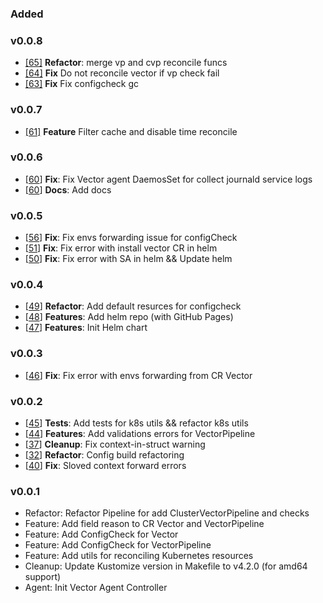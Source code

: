 ### Added

### v0.0.8
- [[65]](https://github.com/kaasops/vector-operator/pull/65) **Refactor**: merge vp and cvp reconcile funcs
- [[64]](https://github.com/kaasops/vector-operator/pull/64) **Fix** Do not reconсile vector if vp check fail
- [[63]](https://github.com/kaasops/vector-operator/pull/63) **Fix** Fix configcheck gc

### v0.0.7
- [[61]](https://github.com/kaasops/vector-operator/pull/61) **Feature** Filter cache and disable time reconcile

### v0.0.6
- [[60](https://github.com/kaasops/vector-operator/pull/60)] **Fix**: Fix Vector agent DaemosSet for collect journald service logs
- [[60](https://github.com/kaasops/vector-operator/pull/60)] **Docs**: Add docs

### v0.0.5
- [[56](https://github.com/kaasops/vector-operator/pull/56)] **Fix**: Fix envs forwarding issue for configCheck 
- [[51](https://github.com/kaasops/vector-operator/pull/51)] **Fix**: Fix error with install vector CR in helm
- [[50](https://github.com/kaasops/vector-operator/pull/50)] **Fix**: Fix error with SA in helm && Update helm

### v0.0.4
- [[49](https://github.com/kaasops/vector-operator/pull/49)] **Refactor**: Add default resurces for configcheck
- [[48](https://github.com/kaasops/vector-operator/pull/48)] **Features**: Add helm repo (with GitHub Pages)
- [[47](https://github.com/kaasops/vector-operator/pull/47)] **Features**: Init Helm chart

### v0.0.3
- [[46](https://github.com/kaasops/vector-operator/pull/46)] **Fix**: Fix error with envs forwarding from CR Vector

### v0.0.2
- [[45](https://github.com/kaasops/vector-operator/pull/45)] **Tests**: Add tests for k8s utils && refactor k8s utils
- [[44](https://github.com/kaasops/vector-operator/pull/44)] **Features**: Add validations errors for VectorPipeline
- [[37](https://github.com/kaasops/vector-operator/pull/37)] **Cleanup**: Fix context-in-struct warning
- [[32](https://github.com/kaasops/vector-operator/pull/32)] **Refactor**: Config build refactoring 
- [[40](https://github.com/kaasops/vector-operator/pull/40)] **Fix**: Sloved context forward errors


### v0.0.1
- Refactor: Refactor Pipeline for add ClusterVectorPipeline and checks
- Feature: Add field reason to CR Vector and VectorPipeline
- Feature: Add ConfigCheck for Vector
- Feature: Add ConfigCheck for VectorPipeline
- Feature: Add utils for reconciling Kubernetes resources
- Cleanup: Update Kustomize version in Makefile to v4.2.0 (for amd64 support)
- Agent: Init Vector Agent Controller
